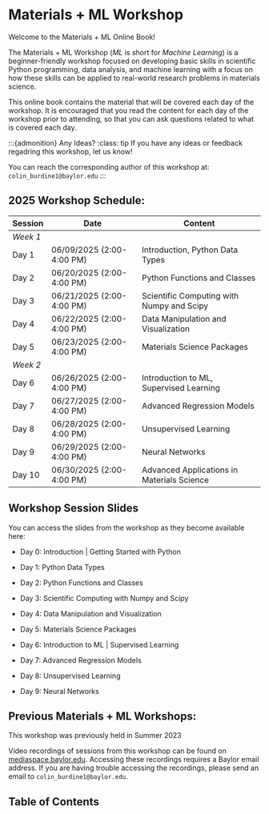 # Materials + ML Workshop

Welcome to the Materials + ML Online Book! 

The Materials + ML Workshop (_ML_ is short for _Machine Learning_) is a beginner-friendly workshop focused on developing basic skills in scientific Python programming, data analysis, and machine learning with a focus on how these skills can be applied to real-world research problems in materials science.

This online book contains the material that will be covered each day of the workshop. It is encouraged that you read the content for each day of the workshop prior to attending, so that you can ask questions related to what is covered each day.

:::{admonition} Any Ideas?
:class: tip
If you have any ideas or feedback regadring this workshop, let us know! 

You can reach the corresponding author of this workshop at:
`colin_burdine1@baylor.edu`
:::

## 2025 Workshop Schedule:

| Session       | Date          | Content                                                       |
| -------       | ----          | -------                                                       |
| *Week 1*                                                                                      | 
| Day 1         | 06/09/2025 (2:00-4:00 PM) | Introduction, Python Data Types                   |
| Day 2         | 06/20/2025 (2:00-4:00 PM) | Python Functions and Classes                      |
| Day 3         | 06/21/2025 (2:00-4:00 PM) | Scientific Computing with Numpy and Scipy         |
| Day 4         | 06/22/2025 (2:00-4:00 PM) | Data Manipulation and Visualization               |
| Day 5         | 06/23/2025 (2:00-4:00 PM) | Materials Science Packages                        |
| *Week 2*                                                                                      | 
| Day 6         | 06/26/2025 (2:00-4:00 PM) | Introduction to ML, Supervised Learning           |
| Day 7         | 06/27/2025 (2:00-4:00 PM) | Advanced Regression Models                        |
| Day 8         | 06/28/2025 (2:00-4:00 PM) | Unsupervised Learning                             |
| Day 9         | 06/29/2025 (2:00-4:00 PM) | Neural Networks                                   |
| Day 10        | 06/30/2025 (2:00-4:00 PM) | Advanced Applications in Materials Science        |

## Workshop Session Slides

You can access the slides from the workshop as they become available here:

* Day 0: Introduction | Getting Started with Python

* Day 1: Python Data Types

* Day 2: Python Functions and Classes

* Day 3: Scientific Computing with Numpy and Scipy

* Day 4: Data Manipulation and Visualization

* Day 5: Materials Science Packages

* Day 6: Introduction to ML | Supervised Learning

* Day 7: Advanced Regression Models

* Day 8: Unsupervised Learning

* Day 9: Neural Networks

## Previous Materials + ML Workshops:

This workshop was previously held in Summer 2023

Video recordings of sessions from this workshop can be found on [mediaspace.baylor.edu](https://mediaspace.baylor.edu/channel/channelid/305141402). Accessing these recordings requires a Baylor email address. If you are having trouble accessing the recordings, please send an email to  `colin_burdine1@baylor.edu`. 

## Table of Contents

```{tableofcontents}
```
